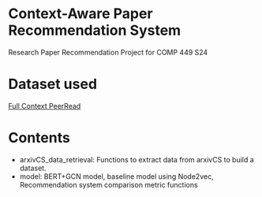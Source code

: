 # Context-Aware Paper Recommendation System

Research Paper Recommendation Project for COMP 449 S24

# Dataset used
[Full Context PeerRead](https://bert-gcn-for-paper-citation.s3.ap-northeast-2.amazonaws.com/PeerRead/full_context_PeerRead.csv)

# Contents
* arxivCS_data_retrieval: Functions to extract data from arxivCS to build a dataset. 
* model: BERT+GCN model, baseline model using Node2vec, Recommendation system comparison metric functions
